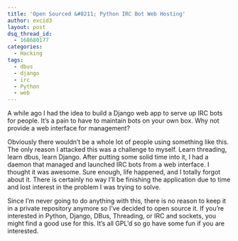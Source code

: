 ```yaml
---
title: 'Open Sourced &#8211; Python IRC Bot Web Hosting'
author: excid3
layout: post
dsq_thread_id:
  - 168680177
categories:
  - Hacking
tags:
  - dbus
  - django
  - irc
  - Python
  - web
---
```

A while ago I had the idea to build a Django web app to serve up IRC bots for people. It’s a pain to have to maintain bots on your own box. Why not provide a web interface for management?

Obviously there wouldn’t be a whole lot of people using something like this. The only reason I attacked this was a challenge to myself. Learn threading, learn dbus, learn Django. After putting some solid time into it, I had a daemon that managed and launched IRC bots from a web interface. I thought it was awesome. Sure enough, life happened, and I totally forgot about it. There is certainly no way I’ll be finishing the application due to time and lost interest in the problem I was trying to solve.

Since I’m never going to do anything with this, there is no reason to keep it in a private repository anymore so I’ve decided to open source it. If you’re interested in Python, Django, DBus, Threading, or IRC and sockets, you might find a good use for this. It’s all GPL’d so go have some fun if you are interested.


